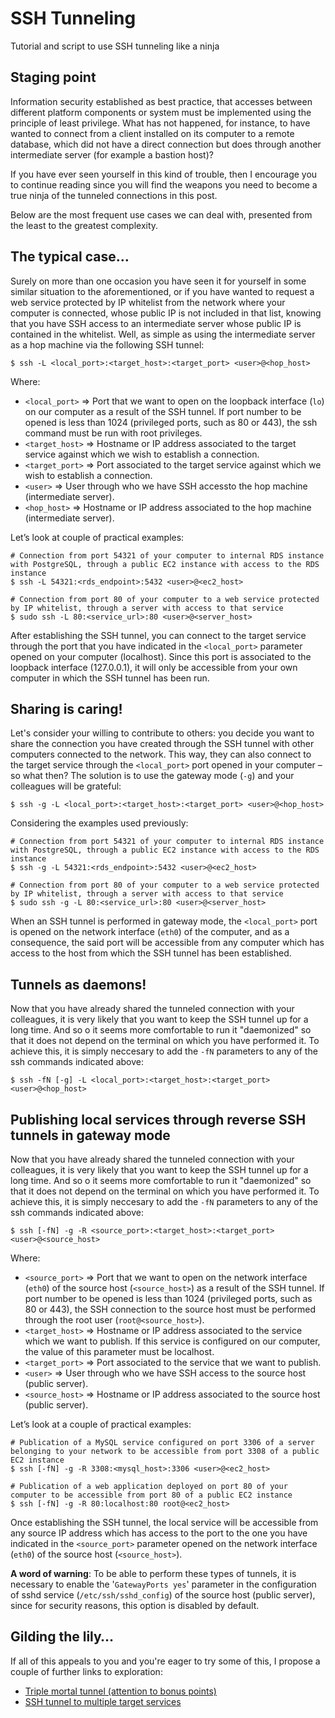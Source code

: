 # SSH Tunneling

Tutorial and script to use SSH tunneling like a ninja

## Staging point

Information security established as best practice, that accesses between different platform components or system must be implemented using the principle of least privilege. What has not happened, for instance, to have wanted to connect from a client installed on its computer to a remote database, which did not have a direct connection but does through another intermediate server (for example a bastion host)?

If you have ever seen yourself in this kind of trouble, then I encourage you to continue reading since you will find the weapons you need to become a true ninja of the tunneled connections in this post.

Below are the most frequent use cases we can deal with, presented from the least to the greatest complexity.

## The typical case…

Surely on more than one occasion you have seen it for yourself in some similar situation to the aforementioned,  or if you have wanted to request a web service protected by IP whitelist from the network where your computer is connected, whose public IP is not included in that list, knowing that you have SSH access to an intermediate server whose public IP is contained in the whitelist. Well, as simple as using the intermediate server as a hop machine via the following SSH tunnel:

    $ ssh -L <local_port>:<target_host>:<target_port> <user>@<hop_host>

Where:

* `<local_port>` => Port that we want to open on the loopback interface (`lo`) on our computer as a result of the SSH tunnel. If port number to be opened is less than 1024 (privileged ports, such as 80 or 443), the ssh command must be run with root privileges.
* `<target_host>` => Hostname or IP address associated to the target service against which we wish to establish a connection.
* `<target_port>` => Port associated to the target service against which we wish to establish a connection.
* `<user>` => User through who we have SSH accessto the hop machine (intermediate server).
* `<hop_host>` => Hostname or IP address associated to the hop machine (intermediate server).

Let’s look at couple of practical examples:

    # Connection from port 54321 of your computer to internal RDS instance with PostgreSQL, through a public EC2 instance with access to the RDS instance
    $ ssh -L 54321:<rds_endpoint>:5432 <user>@<ec2_host>
    
    # Connection from port 80 of your computer to a web service protected by IP whitelist, through a server with access to that service
    $ sudo ssh -L 80:<service_url>:80 <user>@<server_host>

After establishing the SSH tunnel, you can connect to the target service through the port that you have indicated in the `<local_port>` parameter opened on your computer (localhost). Since this port is associated to the loopback interface (127.0.0.1), it will only be accessible from your own computer in which the SSH tunnel has been run.

## Sharing is caring!

Let's consider your willing to contribute to others: you decide you want to share the connection you have created through the SSH tunnel with other computers connected to the network. This way, they can also connect to the target service through the `<local_port>` port opened in your computer – so what then? The solution is to use the gateway mode (`-g`) and your colleagues will be grateful:

    $ ssh -g -L <local_port>:<target_host>:<target_port> <user>@<hop_host>

Considering the examples used previously:

    # Connection from port 54321 of your computer to internal RDS instance with PostgreSQL, through a public EC2 instance with access to the RDS instance
    $ ssh -g -L 54321:<rds_endpoint>:5432 <user>@<ec2_host>
    
    # Connection from port 80 of your computer to a web service protected by IP whitelist, through a server with access to that service
    $ sudo ssh -g -L 80:<service_url>:80 <user>@<server_host>

When an SSH tunnel is performed in gateway mode, the `<local_port>` port is opened on the network interface (`eth0`) of the computer, and as a consequence, the said port will be accessible from any computer which has access to the host from which the SSH tunnel has been established.

## Tunnels as daemons!

Now that you have already shared the tunneled connection with your colleagues, it is very likely that you want to keep the SSH tunnel up for a long time. And so o it seems more comfortable to run it "daemonized" so that it does not depend on the terminal on which you have performed it. To achieve this, it is simply neccesary to add the `-fN` parameters to any of the ssh commands indicated above:

    $ ssh -fN [-g] -L <local_port>:<target_host>:<target_port> <user>@<hop_host>

## Publishing local services through reverse SSH tunnels in gateway mode

Now that you have already shared the tunneled connection with your colleagues, it is very likely that you want to keep the SSH tunnel up for a long time. And so o it seems more comfortable to run it "daemonized" so that it does not depend on the terminal on which you have performed it. To achieve this, it is simply neccesary to add the `-fN` parameters to any of the ssh commands indicated above:

    $ ssh [-fN] -g -R <source_port>:<target_host>:<target_port> <user>@<source_host>

Where:

* `<source_port>` => Port that we want to open on the network interface (`eth0`) of the source host (`<source_host>`) as a result of the SSH tunnel. If port number to be opened is less than 1024 (privileged ports, such as 80 or 443), the SSH connection to the source host must be performed through the root user (`root@<source_host>`).
* `<target_host>` => Hostname or IP address associated to the service which we want to publish. If this service is configured on our computer, the value of this parameter must be localhost.
* `<target_port>` => Port associated to the service that we want to publish.
* `<user>` => User through who we have SSH access to the source host (public server).
* `<source_host>` => Hostname or IP address associated to the source host (public server).

Let’s look at a couple of practical examples:

    # Publication of a MySQL service configured on port 3306 of a server belonging to your network to be accessible from port 3308 of a public EC2 instance
    $ ssh [-fN] -g -R 3308:<mysql_host>:3306 <user>@<ec2_host>
    
    # Publication of a web application deployed on port 80 of your computer to be accessible from port 80 of a public EC2 instance
    $ ssh [-fN] -g -R 80:localhost:80 root@<ec2_host>

Once establishing the SSH tunnel, the local service will be accessible from any source IP address which has access to the port to the one you have indicated in the `<source_port>` parameter opened on the network interface (`eth0`) of the source host (`<source_host>`).

**A word of warning**: To be able to perform these types of tunnels, it is necessary to enable the '`GatewayPorts yes`' parameter in the configuration of sshd service (`/etc/ssh/sshd_config`) of the source host (public server), since for security reasons, this option is disabled by default.

## Gilding the lily…

If all of this appeals to you and you're eager to try some of this, I propose a couple of further links to exploration:

* [Triple mortal tunnel (attention to bonus points)](http://ufasoli.blogspot.com.es/2013/11/multi-hop-ssh-tunnel-howto-creating-ssh.html)
* [SSH tunnel to multiple target services](http://www.linuxhorizon.ro/ssh-tunnel.html)

